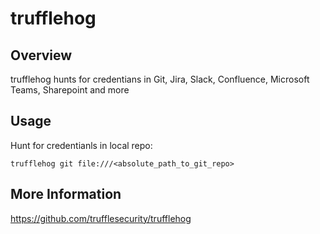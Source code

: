 # trufflehog

## Overview

trufflehog hunts for credentians in Git, Jira, Slack, Confluence, Microsoft Teams, Sharepoint and more

## Usage

Hunt for credentianls in local repo:

	trufflehog git file:///<absolute_path_to_git_repo>

## More Information

https://github.com/trufflesecurity/trufflehog